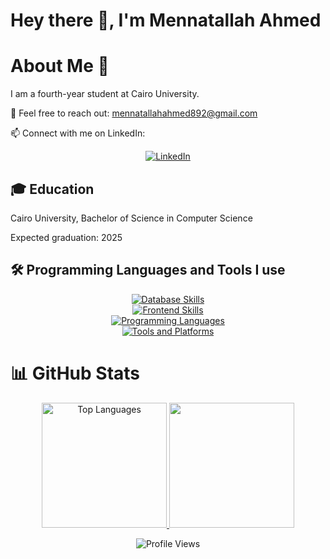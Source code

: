 # Hey there 👋, I'm Mennatallah Ahmed

# About Me 🚀

I am a fourth-year student at Cairo University.

💬 Feel free to reach out: mennatallahahmed892@gmail.com

📫 Connect with me on LinkedIn:
<p align="center">
    <a href="https://www.linkedin.com/in/mennatallah-ahmed-0b0a72277/" target="_blank" rel="noopener noreferrer">
        <img src="https://img.shields.io/badge/-LinkedIn-blue?style=for-the-badge&logo=linkedin&logoColor=white" alt="LinkedIn" />
    </a>
</p>


## 🎓 Education

Cairo University, Bachelor of Science in Computer Science

Expected graduation: 2025

## 🛠️ Programming Languages and Tools I use

<p align="center">
  <a href="https://go-skill-icons.vercel.app/">
      <img src="https://go-skill-icons.vercel.app/api/icons?i=sqlserver,mongodb&theme=dark&perline=11" alt="Database Skills" />
       <br/>
      <img src="https://go-skill-icons.vercel.app/api/icons?i=html,css,bootstrap,js,sass,react&theme=dark&perline=11" alt="Frontend Skills" />
       <br/>
      <img src="https://go-skill-icons.vercel.app/api/icons?i=python,cpp,java,spring,cs,dotnet,nodejs&theme=dark&perline=11" alt="Programming Languages" />
       <br/>
      <img src="https://go-skill-icons.vercel.app/api/icons?i=git,github,redhat,linux,ps,postman,xd,docker&theme=dark&perline=11" alt="Tools and Platforms" />
  </a>
</p>

# 📊 GitHub Stats
<p align="center">
  <a href="https://github.com/mennatallah222/github-readme-stats">
   <img src="https://github-readme-stats.vercel.app/api/top-langs/?username=mennatallah222&layout=donut&cache_seconds=5&theme=dark" style="height:200px;" alt="Top Languages" />
   <img src="https://github-readme-stats.vercel.app/api?username=mennatallah222&show_icons=true&cache_seconds=5&theme=dark" style="height:200px;" />
  </a>
</p>

<div align="center">
    <img src="https://komarev.com/ghpvc/?username=mennatallah222&color=grey&style=flat-square" alt="Profile Views"/>
</div>

